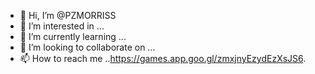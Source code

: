 - 👋 Hi, I’m @PZMORRISS
- 👀 I’m interested in ...
- 🌱 I’m currently learning ...
- 💞️ I’m looking to collaborate on ...
- 📫 How to reach me ..https://games.app.goo.gl/zmxjnyEzydEzXsJS6.

<!---
PZMORRISS/PZMORRISS is a ✨ special ✨ repository because its `README.md` (this file) appears on your GitHub profile.
You can click the Preview link to take a look at your changes.
--->
